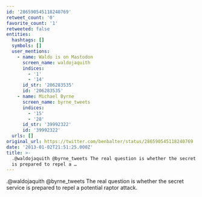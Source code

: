 ```yaml
---
id: '286590545118240769'
retweet_count: '0'
favorite_count: '1'
retweeted: false
entities:
  hashtags: []
  symbols: []
  user_mentions:
    - name: Waldo is on Mastodon
      screen_name: waldojaquith
      indices:
        - '1'
        - '14'
      id_str: '206283535'
      id: '206283535'
    - name: Michael Byrne
      screen_name: byrne_tweets
      indices:
        - '15'
        - '28'
      id_str: '39992322'
      id: '39992322'
  urls: []
original_url: https://twitter.com/benbalter/status/286590545118240769
date: '2013-01-02T21:51:25.000Z'
title: >-
  .@waldojaquith @byrne_tweets The real question is whether the secret service
  is prepared to repel a …
---
```


.@waldojaquith @byrne_tweets The real question is whether the secret service is prepared to repel a potential raptor attack.